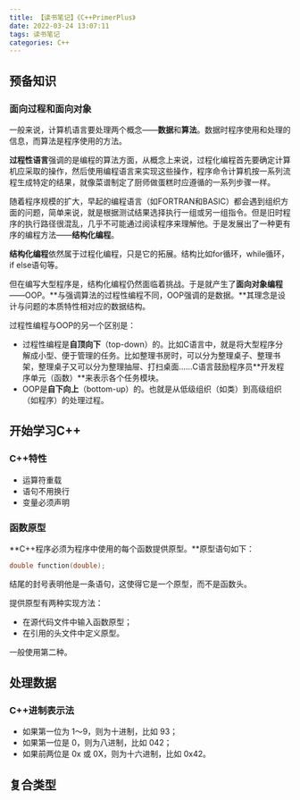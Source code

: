 ```yaml
---
title: 【读书笔记】《C++PrimerPlus》
date: 2022-03-24 13:07:11
tags: 读书笔记
categories: C++
---
```

预备知识
---
### 面向过程和面向对象
一般来说，计算机语言要处理两个概念——**数据**和**算法**。数据时程序使用和处理的信息，而算法是程序使用的方法。

**过程性语言**强调的是编程的算法方面，从概念上来说，过程化编程首先要确定计算机应采取的操作，然后使用编程语言来实现这些操作，程序命令计算机按一系列流程生成特定的结果，就像菜谱制定了厨师做蛋糕时应遵循的一系列步骤一样。

随着程序规模的扩大，早起的编程语言（如FORTRAN和BASIC）都会遇到组织方面的问题，简单来说，就是根据测试结果选择执行一组或另一组指令。但是旧时程序的执行路径很混乱，几乎不可能通过阅读程序来理解他。于是发展出了一种更有序的编程方法——**结构化编程**。

**结构化编程**依然属于过程化编程，只是它的拓展。结构比如for循环，while循环，if else语句等。

但在编写大型程序是，结构化编程仍然面临着挑战。于是就产生了**面向对象编程**——OOP。**与强调算法的过程性编程不同，OOP强调的是数据。**其理念是设计与问题的本质特性相对应的数据结构。

过程性编程与OOP的另一个区别是：

* 过程性编程是**自顶向下**（top-down）的。比如C语言中，就是将大型程序分解成小型、便于管理的任务。比如整理书房时，可以分为整理桌子、整理书架，整理桌子又可以分为整理抽屉、打扫桌面……C语言鼓励程序员**开发程序单元（函数）**来表示各个任务模块。
* OOP是**自下向上**（bottom-up）的。也就是从低级组织（如类）到高级组织（如程序）的处理过程。
<!--more-->

开始学习C++
---
### C++特性
* 运算符重载
* 语句不用换行
* 变量必须声明

### 函数原型
**C++程序必须为程序中使用的每个函数提供原型。**原型语句如下：

```cpp
double function(double);
```

结尾的封号表明他是一条语句，这使得它是一个原型，而不是函数头。

提供原型有两种实现方法：

* 在源代码文件中输入函数原型；
* 在引用的头文件中定义原型。

一般使用第二种。

处理数据
---
### C++进制表示法
* 如果第一位为 1～9，则为十进制，比如 93；
* 如果第一位是 0，则为八进制，比如 042；
* 如果前两位是 0x 或 0X，则为十六进制，比如 0x42。

复合类型
---
